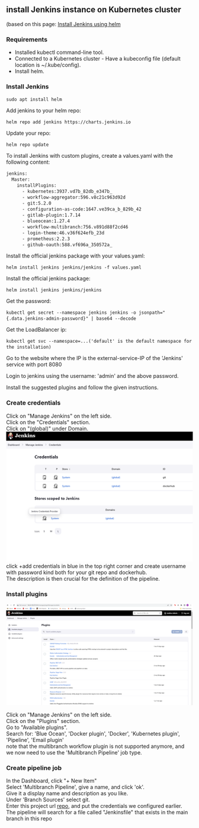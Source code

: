 ## install Jenkins instance on Kubernetes cluster
(based on this page: [Install Jenkins using helm](https://argo-cd.readthedocs.io/en/stable/getting_started/](https://sweetcode.io/how-to-setup-jenkins-ci-cd-pipeline-on-kubernetes-cluster-with-helm/))

### Requirements
- Installed kubectl command-line tool.
- Connected to a Kubernetes cluster - Have a kubeconfig file (default location is ~/.kube/config).
- Install helm.
 
### Install Jenkins
```
sudo apt install helm
```
Add jenkins to your helm repo:
```
helm repo add jenkins https://charts.jenkins.io
```

Update your repo:
```
helm repo update
```

To install Jenkins with custom plugins, create a values.yaml with the following content:
```
jenkins:
  Master:
    installPlugins:
      - kubernetes:3937.vd7b_82db_e347b_
      - workflow-aggregator:596.v8c21c963d92d
      - git:5.2.0
      - configuration-as-code:1647.ve39ca_b_829b_42
      - gitlab-plugin:1.7.14
      - blueocean:1.27.4
      - workflow-multibranch:756.v891d88f2cd46
      - login-theme:46.v36f624efb_23d
      - prometheus:2.2.3
      - github-oauth:588.vf696a_350572a_

```
Install the official jenkins package with your values.yaml:
```
helm install jenkins jenkins/jenkins -f values.yaml
```

Install the official jenkins package:
```
helm install jenkins jenkins/jenkins
```

Get the password:
```
kubectl get secret --namespace jenkins jenkins -o jsonpath="{.data.jenkins-admin-password}" | base64 --decode
```
Get the LoadBalancer ip:
```
kubectl get svc --namespace=...('default' is the default namespace for the installation) 
```

Go to the website where the IP is the external-service-IP of the 'Jenkins' service with port 8080

Login to jenkins using the username: 'admin' and the above password.

Install the suggested plugins and follow the given instructions.
### Create credentials
Click on "Manage Jenkins" on the left side. \
Click on the "Credentials" section. \
Click on "(global)" under Domain. \
![plot](../images/jenkinscred.png)
click +add credentials in blue in the top right corner and create username
with password kind both for your git repo and dockerhub. \
The description is then crucial for the definition of the pipeline.

### Install plugins

![plot](../images/jenkinsplugin.png)

Click on "Manage Jenkins" on the left side. \
Click on the "Plugins" section. \
Go to "Available plugins". \
Search for: 'Blue Ocean', 'Docker plugin', 'Docker', 'Kubernetes plugin', 'Pipeline', 'Email plugin' \
note that the multibranch workflow plugin is not supported anymore, and we now need to use the 
'Multibranch Pipeline' job type.

### Create pipeline job
In the Dashboard, click "+ New Item" \
Select 'Multibranch Pipeline', give a name, and click 'ok'. \
Give it a display name and description as you like. \
Under 'Branch Sources' select git. \
Enter this project url [repo](https://github.com/Guyashkenazi6/profileapp), and put the credentials we configured earlier.
The pipeline will search for a file called "Jenkinsfile" that exists in the main branch in this repo

